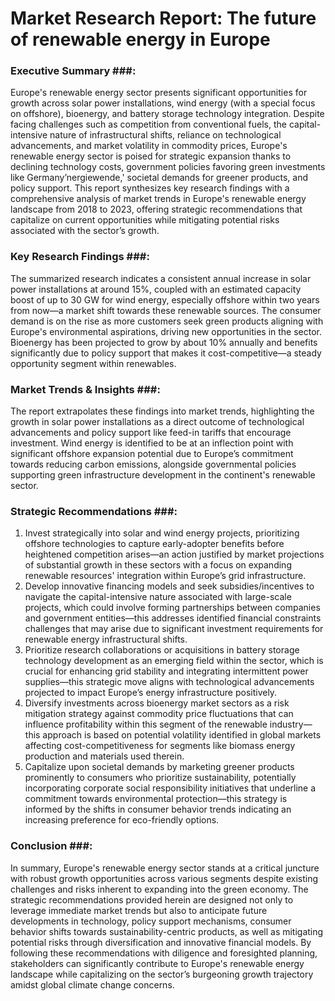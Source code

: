 # Market Research Report: The future of renewable energy in Europe

### Executive Summary ###:
Europe's renewable energy sector presents significant opportunities for growth across solar power installations, wind energy (with a special focus on offshore), bioenergy, and battery storage technology integration. Despite facing challenges such as competition from conventional fuels, the capital-intensive nature of infrastructural shifts, reliance on technological advancements, and market volatility in commodity prices, Europe's renewable energy sector is poised for strategic expansion thanks to declining technology costs, government policies favoring green investments like Germany’nergiewende,' societal demands for greener products, and policy support. This report synthesizes key research findings with a comprehensive analysis of market trends in Europe's renewable energy landscape from 2018 to 2023, offering strategic recommendations that capitalize on current opportunities while mitigating potential risks associated with the sector’s growth.

### Key Research Findings ###:
The summarized research indicates a consistent annual increase in solar power installations at around 15%, coupled with an estimated capacity boost of up to 30 GW for wind energy, especially offshore within two years from now—a market shift towards these renewable sources. The consumer demand is on the rise as more customers seek green products aligning with Europe's environmental aspirations, driving new opportunities in the sector. Bioenergy has been projected to grow by about 10% annually and benefits significantly due to policy support that makes it cost-competitive—a steady opportunity segment within renewables.

### Market Trends & Insights ###:
The report extrapolates these findings into market trends, highlighting the growth in solar power installations as a direct outcome of technological advancements and policy support like feed-in tariffs that encourage investment. Wind energy is identified to be at an inflection point with significant offshore expansion potential due to Europe’s commitment towards reducing carbon emissions, alongside governmental policies supporting green infrastructure development in the continent's renewable sector.

### Strategic Recommendations ###:
1. Invest strategically into solar and wind energy projects, prioritizing offshore technologies to capture early-adopter benefits before heightened competition arises—an action justified by market projections of substantial growth in these sectors with a focus on expanding renewable resources' integration within Europe’s grid infrastructure.
2. Develop innovative financing models and seek subsidies/incentives to navigate the capital-intensive nature associated with large-scale projects, which could involve forming partnerships between companies and government entities—this addresses identified financial constraints challenges that may arise due to significant investment requirements for renewable energy infrastructural shifts.
3. Prioritize research collaborations or acquisitions in battery storage technology development as an emerging field within the sector, which is crucial for enhancing grid stability and integrating intermittent power supplies—this strategic move aligns with technological advancements projected to impact Europe’s energy infrastructure positively.
4. Diversify investments across bioenergy market sectors as a risk mitigation strategy against commodity price fluctuations that can influence profitability within this segment of the renewable industry—this approach is based on potential volatility identified in global markets affecting cost-competitiveness for segments like biomass energy production and materials used therein.
5. Capitalize upon societal demands by marketing greener products prominently to consumers who prioritize sustainability, potentially incorporating corporate social responsibility initiatives that underline a commitment towards environmental protection—this strategy is informed by the shifts in consumer behavior trends indicating an increasing preference for eco-friendly options.

### Conclusion ###:
In summary, Europe's renewable energy sector stands at a critical juncture with robust growth opportunities across various segments despite existing challenges and risks inherent to expanding into the green economy. The strategic recommendations provided herein are designed not only to leverage immediate market trends but also to anticipate future developments in technology, policy support mechanisms, consumer behavior shifts towards sustainability-centric products, as well as mitigating potential risks through diversification and innovative financial models. By following these recommendations with diligence and foresighted planning, stakeholders can significantly contribute to Europe's renewable energy landscape while capitalizing on the sector’s burgeoning growth trajectory amidst global climate change concerns.
